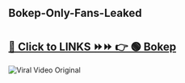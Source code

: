 
 ## Bokep-Only-Fans-Leaked

# <h2><a href="https://clipsfans.com/Bokep&ref=git">🔗 Click to LINKS ⏩⏩ 👉 🟢 Bokep </a></h2>

<a href="https://clipsfans.com/Bokep&ref=git" rel="nofollow" data-target="animated-image.originalLink"><img src="https://i.ibb.co.com/xMMVF88/686577567.gif" alt="Viral Video Original" style="max-width: 100%; display: inline-block;" data-target="animated-image.originalImage"></a>
